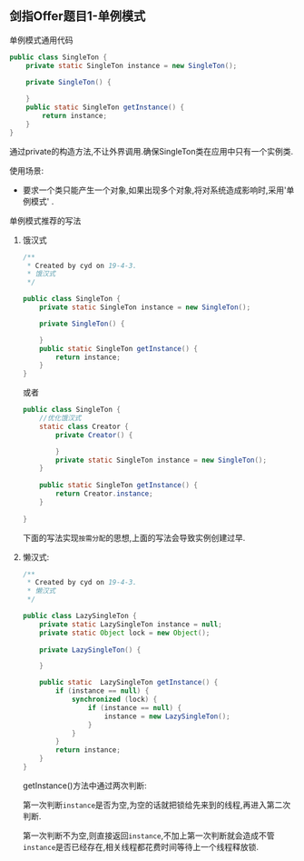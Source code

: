 ## 剑指Offer题目1-单例模式

单例模式通用代码

```java
public class SingleTon {
    private static SingleTon instance = new SingleTon();
   
    private SingleTon() {

    }
    public static SingleTon getInstance() {
        return instance;
    }
}
```

通过private的构造方法,不让外界调用.确保SingleTon类在应用中只有一个实例类.



使用场景:  

- 要求一个类只能产生一个对象,如果出现多个对象,将对系统造成影响时,采用'单例模式' .


单例模式推荐的写法

1. 饿汉式

   ```java
   /**
    * Created by cyd on 19-4-3.
    * 饿汉式
    */
   
   public class SingleTon {
       private static SingleTon instance = new SingleTon();
   
       private SingleTon() {
   
       }
       public static SingleTon getInstance() {
           return instance;
       }
   }
   ```

   或者  

   ```java
   public class SingleTon {    
       //优化饿汉式
       static class Creator {
           private Creator() {
   
           }
           private static SingleTon instance = new SingleTon();
       }
       
       public static SingleTon getInstance() {
           return Creator.instance;
       }
       
   }
   ```

   下面的写法实现`按需分配`的思想,上面的写法会导致实例创建过早.

2. 懒汉式:

   ```java
   /**
    * Created by cyd on 19-4-3.
    * 懒汉式
    */
   
   public class LazySingleTon {
       private static LazySingleTon instance = null;
       private static Object lock = new Object();
       
       private LazySingleTon() {
   
       }
   
       public static  LazySingleTon getInstance() {
           if (instance == null) {
               synchronized (lock) {
                   if (instance == null) {
                       instance = new LazySingleTon();
                   }
               }
           }
           return instance;
       }
   }
   ```

   getInstance()方法中通过两次判断:

   第一次判断`instance`是否为空,为空的话就把锁给先来到的线程,再进入第二次判断.

   第一次判断不为空,则直接返回`instance`,不加上第一次判断就会造成不管`instance`是否已经存在,相关线程都花费时间等待上一个线程释放锁.

